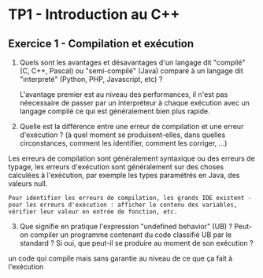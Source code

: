 # TP1 - Introduction au C++


## Exercice 1 - Compilation et exécution

1. Quels sont les avantages et désavantages d'un langage dit "compilé" (C, C++, Pascal) ou "semi-compilé" (Java) comparé à un langage dit "interpreté" (Python, PHP, Javascript, etc) ?

	L'avantage premier est au niveau des performances, il n'est pas néecessaire de passer par un interpréteur à chaque exécution avec un langage compilé ce qui est généralement bien plus rapide.

2. Quelle est la différence entre une erreur de compilation et une erreur d'exécution ? (à quel moment se produisent-elles, dans quelles circonstances, comment les identifier, comment les corriger, ...)

Les erreurs de compilation sont généralement syntaxique ou des erreurs de typage, les erreurs d'exécution sont généralement sur des choses calculées à l'exécution, par exemple les types paramétrés en Java, des valeurs null.

	Pour identifier les erreurs de compilation, les grands IDE existent - pour les erreurs d'exécution : afficher le contenu des variables, vérifier leur valeur en entrée de fonction, etc.

3. Que signifie en pratique l'expression "undefined behavior" (UB) ? Peut-on compiler un programme contenant du code classifié UB par le standard ? Si oui, que peut-il se produire au moment de son exécution ?

un code qui compile mais sans garantie au niveau de ce que ça fait à l'exécution

